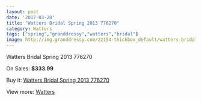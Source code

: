 ```yaml
---
layout: post
date: '2017-03-28'
title: "Watters Bridal Spring 2013 776270"
category: Watters
tags: ["spring","granddressy","watters","bridal"]
image: http://img.granddressy.com/22154-thickbox_default/watters-bridal-spring-2013-776270.jpg
---
```

Watters Bridal Spring 2013 776270

On Sales: **$333.99**
<a href="https://www.granddressy.com/en/watters/21103-watters-bridal-spring-2013-776270.html"><amp-img layout="responsive" width="600" height="600" src="//img.granddressy.com/22154-thickbox_default/watters-bridal-spring-2013-776270.jpg" alt="Watters Bridal Spring 2013 776270 0" /></a>

Buy it: [Watters Bridal Spring 2013 776270](https://www.granddressy.com/en/watters/21103-watters-bridal-spring-2013-776270.html "Watters Bridal Spring 2013 776270")

View more: [Watters](https://www.granddressy.com/en/33-watters "Watters")
